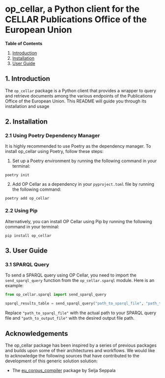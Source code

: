 # op_cellar, a Python client for the CELLAR Publications Office of the European Union

**Table of Contents**

1. [Introduction](#introduction)
2. [Installation](#installation)
3. [User Guide](#user-guide)

## 1. Introduction

The ```op_cellar``` package is a Python client that provides a wrapper to query and retrieve documents among the various endpoints of the Publications Office of the European Union. This README will guide you through its installation and usage

## 2. Installation

### 2.1 Using Poetry Dependency Manager

It is highly recommended to use Poetry as the dependency manager. To install op_cellar using Poetry, follow these steps:

1. Set up a Poetry environment by running the following command in your terminal:
```
poetry init
```
2. Add OP Cellar as a dependency in your `pyproject.toml` file by running the following command:
```
poetry add op_cellar
```

### 2.2 Using Pip

Alternatively, you can install OP Cellar using Pip by running the following command in your terminal:
```
pip install op_cellar
```

## 3. User Guide

### 3.1 SPARQL Query

To send a SPARQL query using OP Cellar, you need to import the `send_sparql_query` function from the `op_cellar.sparql` module. Here is an example:

```python
from op_cellar.sparql import send_sparql_query

sparql_results_table = send_sparql_query("path_to_sparql_file", "path_to_output_file")
```
Replace `"path_to_sparql_file"` with the actual path to your SPARQL query file and `"path_to_output_file"` with the desired output file path.

## Acknowledgements

The op_cellar package has been inspired by a series of previous packages and builds upon some of their architectures and workflows. We would like to acknowledge the following sources that have contributed to the development of this generic solution solution:

* The [eu_corpus_compiler](https://github.com/seljaseppala/eu_corpus_compiler) package by Selja Seppala
